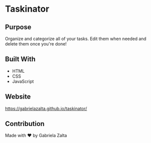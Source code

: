 # Taskinator

## Purpose
Organize and categorize all of your tasks. Edit them when needed and delete them once you're done!

## Built With
* HTML
* CSS
* JavaScript

## Website
https://gabrielazalta.github.io/taskinator/


## Contribution
Made with ❤️ by Gabriela Zalta